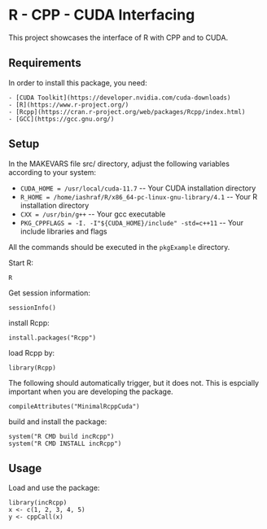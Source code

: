 # R - CPP - CUDA Interfacing

This project showcases the interface of R with CPP and to CUDA.


## Requirements

In order to install this package, you need:

	- [CUDA Toolkit](https://developer.nvidia.com/cuda-downloads)
	- [R](https://www.r-project.org/)
	- [Rcpp](https://cran.r-project.org/web/packages/Rcpp/index.html)
	- [GCC](https://gcc.gnu.org/)

## Setup

In the MAKEVARS file src/ directory, adjust the following variables according to your system:

- `CUDA_HOME = /usr/local/cuda-11.7` -- Your CUDA installation directory
- `R_HOME = /home/iashraf/R/x86_64-pc-linux-gnu-library/4.1` -- Your R installation directory
- `CXX = /usr/bin/g++` -- Your gcc executable
- `PKG_CPPFLAGS = -I. -I"${CUDA_HOME}/include" -std=c++11` -- Your include libraries and flags

All the commands should be executed in the `pkgExample` directory.

Start R:

	R

Get session information:

	sessionInfo()

install Rcpp:

	install.packages("Rcpp")

load Rcpp by:

	library(Rcpp)

The following should automatically trigger, but it does not. This is espcially important when you are developing the package.

	compileAttributes("MinimalRcppCuda") 

build and install the package:

	system("R CMD build incRcpp")
	system("R CMD INSTALL incRcpp")


## Usage

Load and use the package:

	library(incRcpp)
	x <- c(1, 2, 3, 4, 5)
	y <- cppCall(x)
